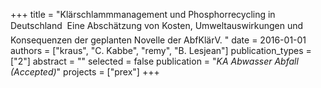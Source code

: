 +++
title = "Klärschlammmanagement und Phosphorrecycling in Deutschland  Eine Abschätzung von Kosten, Umweltauswirkungen und Konsequenzen der geplanten Novelle der AbfKlärV. "
date = 2016-01-01
authors = ["kraus", "C. Kabbe", "remy", "B. Lesjean"]
publication_types = ["2"]
abstract = ""
selected = false
publication = "*KA Abwasser Abfall (Accepted)*"
projects = ["prex"]
+++

